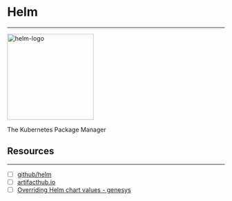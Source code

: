 # Helm
---

<img src="https://user-images.githubusercontent.com/686194/57031240-0cab6300-6bfc-11e9-9a24-b6806f41743f.png" alt="helm-logo" width="200" height="200" alt="helm-logo" />

The Kubernetes Package Manager

## Resources
---
- [ ] [github/helm](https://github.com/helm/helm)
- [ ] [artifacthub.io](https://artifacthub.io/)
- [ ] [Overriding Helm chart values - genesys](https://all.docs.genesys.com/PrivateEdition/Current/PEGuide/HelmOverrides)
